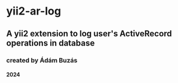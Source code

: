 # yii2-ar-log

## A yii2 extension to log user's ActiveRecord operations in database

### created by Ádám Buzás
#### 2024